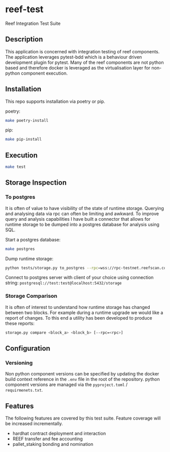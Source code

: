 # reef-test

Reef Integration Test Suite

## Description 

This application is concerned with integration testing of reef components.
The application leverages pytest-bdd which is a behaviour driven development
plugin for pytest.  Many of the reef components are not python based and therefore
docker is leveraged as the virtualisation layer for non-python component execution.

## Installation

This repo supports installation via poetry or pip.

poetry:
```bash
make poetry-install
```

pip:
```bash
make pip-install
```

## Execution

```bash
make test
```

## Storage Inspection
### To postgres
It is often of value to have visibility of the state of runtime storage.  Querying and analysing data via rpc can often 
be limiting and awkward. To improve query and analysis capabilities I have built a connector that allows for runtime 
storage to be dumped into a postgres database for analysis using SQL.  

Start a postgres database:
```bash
make postgres
```

Dump runtime storage:
```bash
python tests/storage.py to_postgres --rpc=wss://rpc-testnet.reefscan.com/ws
```

Connect to postgres server with client of your choice using connection string: 
`postgresql://test:test@localhost:5432/storage`

### Storage Comparison
It is often of interest to understand how runtime storage has changed between two
blocks.  For example during a runtime upgrade we would like a report of changes.  To this end
a utility has been developed to produce these reports:
```bash
storage.py compare <block_a> <block_b> [--rpc=<rpc>]
```

## Configuration
### Versioning
Non python component versions can be specified by updating the docker build context
reference in the `.env` file in the root of the repository.  python component 
versions are managed via the `pyproject.toml` / `requirmenets.txt`.

## Features

The following features are covered by this test suite.  Feature coverage will be increased incrementally.

- hardhat contract deployment and interaction
- REEF transfer and fee accounting
- pallet_staking bonding and nomination
